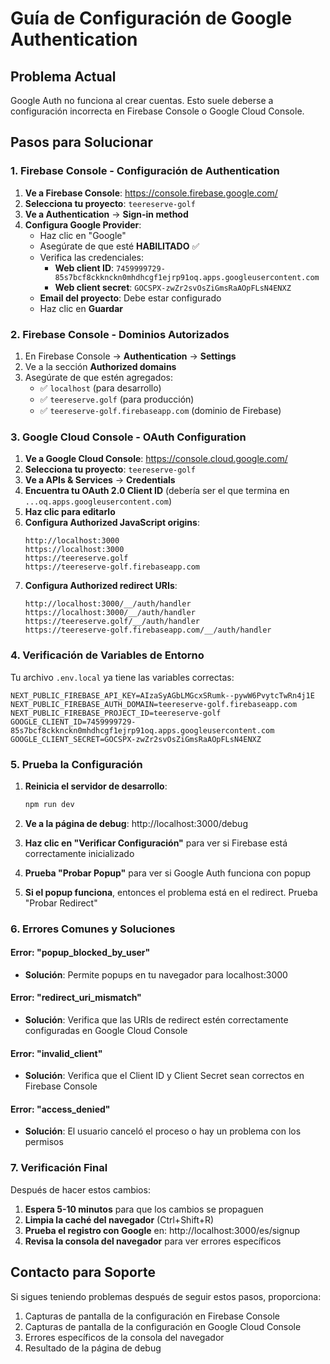 # Guía de Configuración de Google Authentication

## Problema Actual
Google Auth no funciona al crear cuentas. Esto suele deberse a configuración incorrecta en Firebase Console o Google Cloud Console.

## Pasos para Solucionar

### 1. Firebase Console - Configuración de Authentication

1. **Ve a Firebase Console**: https://console.firebase.google.com/
2. **Selecciona tu proyecto**: `teereserve-golf`
3. **Ve a Authentication** → **Sign-in method**
4. **Configura Google Provider**:
   - Haz clic en "Google"
   - Asegúrate de que esté **HABILITADO** ✅
   - Verifica las credenciales:
     - **Web client ID**: `7459999729-85s7bcf8ckknckn0mhdhcgf1ejrp91oq.apps.googleusercontent.com`
     - **Web client secret**: `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`
   - **Email del proyecto**: Debe estar configurado
   - Haz clic en **Guardar**

### 2. Firebase Console - Dominios Autorizados

1. En Firebase Console → **Authentication** → **Settings**
2. Ve a la sección **Authorized domains**
3. Asegúrate de que estén agregados:
   - ✅ `localhost` (para desarrollo)
   - ✅ `teereserve.golf` (para producción)
   - ✅ `teereserve-golf.firebaseapp.com` (dominio de Firebase)

### 3. Google Cloud Console - OAuth Configuration

1. **Ve a Google Cloud Console**: https://console.cloud.google.com/
2. **Selecciona tu proyecto**: `teereserve-golf`
3. **Ve a APIs & Services** → **Credentials**
4. **Encuentra tu OAuth 2.0 Client ID** (debería ser el que termina en `...oq.apps.googleusercontent.com`)
5. **Haz clic para editarlo**
6. **Configura Authorized JavaScript origins**:
   ```
   http://localhost:3000
   https://localhost:3000
   https://teereserve.golf
   https://teereserve-golf.firebaseapp.com
   ```
7. **Configura Authorized redirect URIs**:
   ```
   http://localhost:3000/__/auth/handler
   https://localhost:3000/__/auth/handler
   https://teereserve.golf/__/auth/handler
   https://teereserve-golf.firebaseapp.com/__/auth/handler
   ```

### 4. Verificación de Variables de Entorno

Tu archivo `.env.local` ya tiene las variables correctas:
```env
NEXT_PUBLIC_FIREBASE_API_KEY=AIzaSyAGbLMGcxSRumk--pywW6PvytcTwRn4j1E
NEXT_PUBLIC_FIREBASE_AUTH_DOMAIN=teereserve-golf.firebaseapp.com
NEXT_PUBLIC_FIREBASE_PROJECT_ID=teereserve-golf
GOOGLE_CLIENT_ID=7459999729-85s7bcf8ckknckn0mhdhcgf1ejrp91oq.apps.googleusercontent.com
GOOGLE_CLIENT_SECRET=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
```

### 5. Prueba la Configuración

1. **Reinicia el servidor de desarrollo**:
   ```bash
   npm run dev
   ```

2. **Ve a la página de debug**: http://localhost:3000/debug

3. **Haz clic en "Verificar Configuración"** para ver si Firebase está correctamente inicializado

4. **Prueba "Probar Popup"** para ver si Google Auth funciona con popup

5. **Si el popup funciona**, entonces el problema está en el redirect. Prueba "Probar Redirect"

### 6. Errores Comunes y Soluciones

#### Error: "popup_blocked_by_user"
- **Solución**: Permite popups en tu navegador para localhost:3000

#### Error: "redirect_uri_mismatch"
- **Solución**: Verifica que las URIs de redirect estén correctamente configuradas en Google Cloud Console

#### Error: "invalid_client"
- **Solución**: Verifica que el Client ID y Client Secret sean correctos en Firebase Console

#### Error: "access_denied"
- **Solución**: El usuario canceló el proceso o hay un problema con los permisos

### 7. Verificación Final

Después de hacer estos cambios:

1. **Espera 5-10 minutos** para que los cambios se propaguen
2. **Limpia la caché del navegador** (Ctrl+Shift+R)
3. **Prueba el registro con Google** en: http://localhost:3000/es/signup
4. **Revisa la consola del navegador** para ver errores específicos

## Contacto para Soporte

Si sigues teniendo problemas después de seguir estos pasos, proporciona:
1. Capturas de pantalla de la configuración en Firebase Console
2. Capturas de pantalla de la configuración en Google Cloud Console
3. Errores específicos de la consola del navegador
4. Resultado de la página de debug